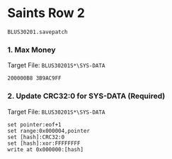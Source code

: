 #  Saints Row 2 

`BLUS30201.savepatch`

### 1. Max Money

Target File: `BLUS30201S*\SYS-DATA`

```
200000B8 3B9AC9FF
```

### 2. Update CRC32:0 for SYS-DATA (Required)

Target File: `BLUS30201S*\SYS-DATA`

```
set pointer:eof+1
set range:0x000004,pointer
set [hash]:CRC32:0
set [hash]:xor:FFFFFFFF
write at 0x000000:[hash]
```

